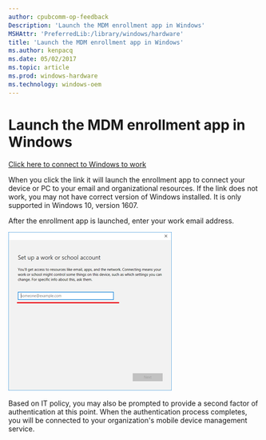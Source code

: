```yaml
---
author: cpubcomm-op-feedback
Description: 'Launch the MDM enrollment app in Windows'
MSHAttr: 'PreferredLib:/library/windows/hardware'
title: 'Launch the MDM enrollment app in Windows'
ms.author: kenpacq
ms.date: 05/02/2017
ms.topic: article
ms.prod: windows-hardware
ms.technology: windows-oem
---
```


# Launch the MDM enrollment app in Windows

[Click here to connect to Windows to work](ms-device-enrollment:?mode=mdm)

When you click the link it will launch the enrollment app to connect your device or PC to your email and organizational resources. If the link does not work, you may not have correct version of Windows installed. It is only supported in Windows 10, version 1607.

After the enrollment app is launched, enter your work email address.  

![Screenshot for entering your email address](images/deeplinkenrollment3.png)

Based on IT policy, you may also be prompted to provide a second factor of authentication at this point. When the authentication process completes, you will be connected to your organization's mobile device management service.